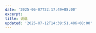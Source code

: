 ```yaml
---
date: '2025-06-07T22:17:49+08:00'
excerpt:       
title: 说说
updated: '2025-07-12T14:39:51.406+08:00'
---
```

<script
  type="text/javascript"
  src="https://cdn.jsdelivr.net/gh/Uyoahz26/daodao@main/dist/qexo-dao.min.js"
  charset="utf-8"
></script>

<script>
  qexoDaodao
    ?.init({
      el: "#qexo",
      avatar: "https://file.catp.cc/avatar.png",
      name: "EdgeCat",
      limit: 10,
      fromColor: "#000000",
      useLoadingImg: true,
      loadingimg: "https://file.catp.cc/sample.gif"
      baseURL: "https://panel.catp.cc",
      format: "yyyy年MM月dd日"
    })
    .then(function () {
      console.log("Loading successful")
    })
</script>


